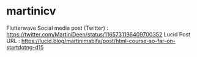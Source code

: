 # martinicv
Flutterwave Social media post (Twitter) : https://twitter.com/MartiniDeen/status/1165731196409700352
Lucid Post URL : https://lucid.blog/martinimabifa/post/html-course-so-far-on-startdotng-d15

